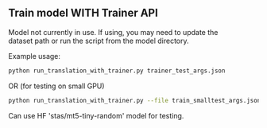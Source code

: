 ## Train model WITH Trainer API

Model not currently in use. If using, you may need to update the  
dataset path or run the script from the model directory.

Example usage:

```bash
python run_translation_with_trainer.py trainer_test_args.json
```

OR (for testing on small GPU)

```bash
python run_translation_with_trainer.py --file train_smalltest_args.json
```

Can use HF 'stas/mt5-tiny-random' model for testing.